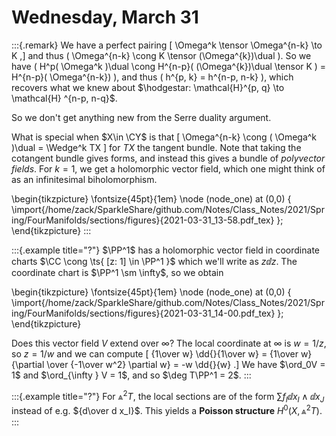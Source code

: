 # Wednesday, March 31


:::{.remark}
We have a perfect pairing 
\[
\Omega^k \tensor \Omega^{n-k} \to K
,\]
and thus \( \Omega^{n-k} \cong K \tensor (\Omega^{k})\dual \).
So we have \( H^p( \Omega^k )\dual \cong H^{n-p}( (\Omega^{k})\dual \tensor K  ) = H^{n-p}( \Omega^{n-k}) \), and thus \( h^{p, k} = h^{n-p, n-k} \), which recovers what we knew about $\hodgestar: \mathcal{H}^{p, q} \to \mathcal{H} ^{n-p, n-q}$.

So we don't get anything new from the Serre duality argument.

What is special when $X\in \CY$ is that 
\[
\Omega^{n-k} \cong ( \Omega^k )\dual = \Wedge^k TX
\]
for $TX$ the tangent bundle.
Note that taking the cotangent bundle gives forms, and instead this gives a bundle of *polyvector fields*.
For $k=1$, we get a holomorphic vector field, which one might think of as an infinitesimal biholomorphism.

\begin{tikzpicture}
\fontsize{45pt}{1em} 
\node (node_one) at (0,0) { \import{/home/zack/SparkleShare/github.com/Notes/Class_Notes/2021/Spring/FourManifolds/sections/figures}{2021-03-31_13-58.pdf_tex} };
\end{tikzpicture}
:::


:::{.example title="?"}
$\PP^1$ has a holomorphic vector field in coordinate charts $\CC \cong \ts{ [z: 1] \in \PP^1 }$ which we'll write as $z\dd{}{z}$.
The coordinate chart is $\PP^1 \sm \infty$, so we obtain

\begin{tikzpicture}
\fontsize{45pt}{1em} 
\node (node_one) at (0,0) { \import{/home/zack/SparkleShare/github.com/Notes/Class_Notes/2021/Spring/FourManifolds/sections/figures}{2021-03-31_14-00.pdf_tex} };
\end{tikzpicture}

Does this vector field $V$ extend over $\infty$?
The local coordinate at $\infty$ is $w = 1/z$, so $z=1/w$ and we can compute
\[
{1\over w} \dd{}{1\over w} = {1\over w} {\partial \over {-1\over w^2} \partial w} = -w \dd{}{w}
.\]
We have $\ord_0V = 1$ and $\ord_{\infty } V = 1$, and so $\deg T\PP^1 = 2$.
:::


:::{.example title="?"}
For $\Wedge^2 T$, the local sections are of the form $\sum f_I \dd{}{x_I} \wedge \dd{}{x_J}$ instead of e.g. ${d\over d x_I}$.
This yields a **Poisson structure** $H^0(X, \Wedge^2 T)$.
:::



